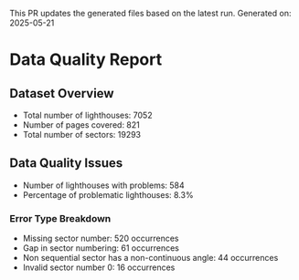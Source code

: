 This PR updates the generated files based on the latest run.
Generated on: 2025-05-21

# Data Quality Report

## Dataset Overview
- Total number of lighthouses: 7052
- Number of pages covered: 821
- Total number of sectors: 19293

## Data Quality Issues
- Number of lighthouses with problems: 584
- Percentage of problematic lighthouses: 8.3%

### Error Type Breakdown
- Missing sector number: 520 occurrences
- Gap in sector numbering: 61 occurrences
- Non sequential sector has a non-continuous angle: 44 occurrences
- Invalid sector number 0: 16 occurrences

